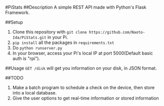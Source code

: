 #PiStats
##Description
A simple REST API made with Python\'s Flask Framework.

##Setup
1. Clone this repository with `git clone https://github.com/Naoto-Ida/PiStats.git` in your Pi.
2. `pip install` all the packages in `requirements.txt`
3. Do `python runserver.py`
4. In your browser, access your Pi\'s local IP at port 5000(Default basic auth is "rpi").

##Usage
`GET /disk` will get you information on your disk, in JSON format.

##TODO
1. Make a batch program to schedule a check on the device, then store into a local database.
2. Give the user options to get real-time information or stored information
